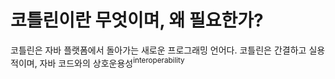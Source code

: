 # 코틀린이란 무엇이며, 왜 필요한가?
코틀린은 자바 플랫폼에서 돌아가는 새로운 프로그래밍 언어다. 코틀린은 간결하고 실용적이며, 자바 코드와의 상호운용성<sup>interoperability</sup>
